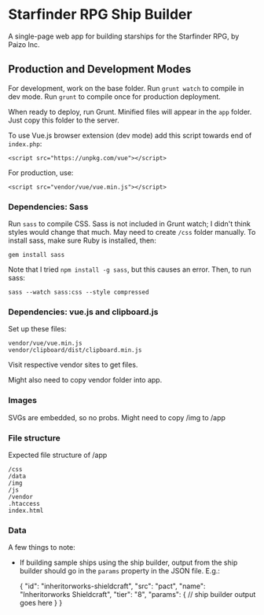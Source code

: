 # Starfinder RPG Ship Builder

A single-page web app for building starships for the Starfinder RPG, by Paizo Inc.

## Production and Development Modes

For development, work on the base folder. Run `grunt watch` to compile in dev mode. Run `grunt` to compile once for production deployment.

When ready to deploy, run Grunt. Minified files will appear in the `app` folder. Just copy this folder to the server.

To use Vue.js browser extension (dev mode) add this script towards end of `index.php`:

    <script src="https://unpkg.com/vue"></script>

For production, use:

    <script src="vendor/vue/vue.min.js"></script>

### Dependencies: Sass

Run `sass` to compile CSS. Sass is not included in Grunt watch; I didn't think styles would change that much. May need to create `/css` folder manually. To install sass, make sure Ruby is installed, then:

    gem install sass

Note that I tried `npm install -g sass`, but this causes an error. Then, to run sass:

    sass --watch sass:css --style compressed

### Dependencies: vue.js and clipboard.js

Set up these files:

    vendor/vue/vue.min.js
    vendor/clipboard/dist/clipboard.min.js

Visit respective vendor sites to get files.

Might also need to copy vendor folder into app.

### Images

SVGs are embedded, so no probs. Might need to copy /img to /app

### File structure

Expected file structure of /app

    /css
    /data
    /img
    /js
    /vendor
    .htaccess
    index.html

### Data

A few things to note:

- If building sample ships using the ship builder, output from the ship builder should go in the `params` property in the JSON file. E.g.:

  {
  "id": "inheritorworks-shieldcraft",
  "src": "pact",
  "name": "Inheritorworks Shieldcraft",
  "tier": "8",
  "params": {
  // ship builder output goes here
  }
  }
